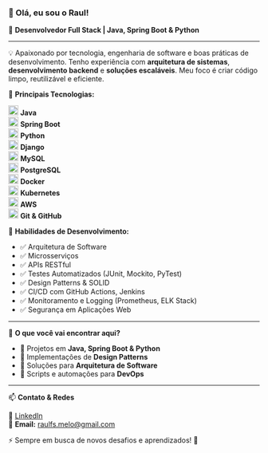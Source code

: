 <!-- Início do README.md Futuristic Cybersecurity -->

### 👋 Olá, eu sou o Raul!

🚀 **Desenvolvedor Full Stack | Java, Spring Boot & Python**

---

💡 Apaixonado por tecnologia, engenharia de software e boas práticas de desenvolvimento. Tenho experiência com **arquitetura de sistemas**, **desenvolvimento backend** e **soluções escaláveis**. Meu foco é criar código limpo, reutilizável e eficiente.

🔹 **Principais Tecnologias:**

<code><img height="20" src="https://cdn.jsdelivr.net/gh/devicons/devicon/icons/java/java-original.svg"/></code> **Java**  
<code><img height="20" src="https://cdn.jsdelivr.net/gh/devicons/devicon/icons/spring/spring-original.svg"/></code> **Spring Boot**  
<code><img height="20" src="https://cdn.jsdelivr.net/gh/devicons/devicon/icons/python/python-original.svg"/></code> **Python**  
<code><img height="20" src="https://cdn.jsdelivr.net/gh/devicons/devicon/icons/django/django-original.svg"/></code> **Django**  
<code><img height="20" src="https://cdn.jsdelivr.net/gh/devicons/devicon/icons/mysql/mysql-original.svg"/></code> **MySQL**  
<code><img height="20" src="https://cdn.jsdelivr.net/gh/devicons/devicon/icons/postgresql/postgresql-original.svg"/></code> **PostgreSQL**  
<code><img height="20" src="https://cdn.jsdelivr.net/gh/devicons/devicon/icons/docker/docker-original.svg"/></code> **Docker**  
<code><img height="20" src="https://cdn.jsdelivr.net/gh/devicons/devicon/icons/kubernetes/kubernetes-plain.svg"/></code> **Kubernetes**  
<code><img height="20" src="https://cdn.jsdelivr.net/gh/devicons/devicon/icons/aws/aws-original.svg"/></code> **AWS**  
<code><img height="20" src="https://cdn.jsdelivr.net/gh/devicons/devicon/icons/git/git-original.svg"/></code> **Git & GitHub**  

🔹 **Habilidades de Desenvolvimento:**
- ✅ Arquitetura de Software
- ✅ Microsserviços
- ✅ APIs RESTful
- ✅ Testes Automatizados (JUnit, Mockito, PyTest)
- ✅ Design Patterns & SOLID
- ✅ CI/CD com GitHub Actions, Jenkins
- ✅ Monitoramento e Logging (Prometheus, ELK Stack)
- ✅ Segurança em Aplicações Web

---

📌 **O que você vai encontrar aqui?**
- 🔹 Projetos em **Java, Spring Boot & Python**
- 🔹 Implementações de **Design Patterns**
- 🔹 Soluções para **Arquitetura de Software**
- 🔹 Scripts e automações para **DevOps**

---

📫 **Contato & Redes**

💼 [LinkedIn](linkedin.com/in/raul-fernandes-138a631a7)  
📧 **Email:** raulfs.melo@gmail.com  

⚡ Sempre em busca de novos desafios e aprendizados! 🚀

<!-- Fim do README.md Futuristic Cybersecurity -->
